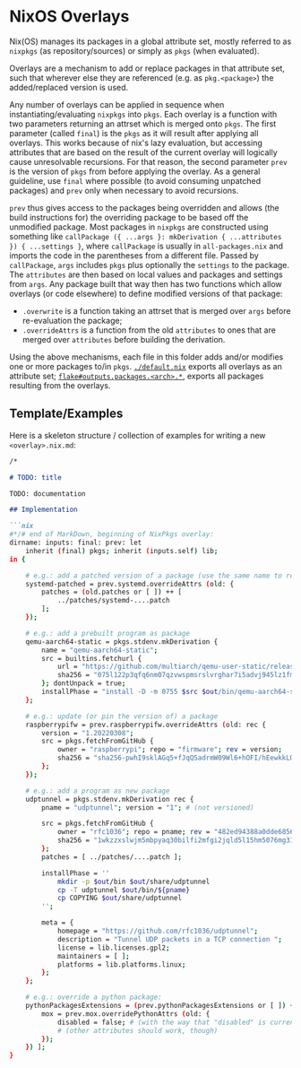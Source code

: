 
# NixOS Overlays

Nix(OS) manages its packages in a global attribute set, mostly referred to as `nixpkgs` (as repository/sources) or simply as `pkgs` (when evaluated).

Overlays are a mechanism to add or replace packages in that attribute set, such that wherever else they are referenced (e.g. as `pkg.<package>`) the added/replaced version is used.

Any number of overlays can be applied in sequence when instantiating/evaluating `nixpkgs` into `pkgs`.
Each overlay is a function with two parameters returning an attrset which is merged onto `pkgs`.
The first parameter (called `final`) is the `pkgs` as it will result after applying all overlays. This works because of nix's lazy evaluation, but accessing attributes that are based on the result of the current overlay will logically cause unresolvable recursions.
For that reason, the second parameter `prev` is the version of `pkgs` from before applying the overlay.
As a general guideline, use `final` where possible (to avoid consuming unpatched packages) and `prev` only when necessary to avoid recursions.

`prev` thus gives access to the packages being overridden and allows (the build instructions for) the overriding package to be based off the unmodified package.
Most packages in `nixpkgs` are constructed using something like `callPackage ({ ...args }: mkDerivation { ...attributes }) { ...settings }`, where `callPackage` is usually in `all-packages.nix` and imports the code in the parentheses from a different file.
Passed by `callPackage`, `args` includes `pkgs` plus optionally the `settings` to the package.
The `attributes` are then based on local values and packages and settings from `args`.
Any package built that way then has two functions which allow overlays (or code elsewhere) to define modified versions of that package:
* `.overwrite` is a function taking an attrset that is merged over `args` before re-evaluation the package;
* `.overrideAttrs` is a function from the old `attributes` to ones that are merged over `attributes` before building the derivation.

Using the above mechanisms, each file in this folder adds and/or modifies one or more packages to/in `pkgs`.
[`./default.nix`](./default.nix) exports all overlays as an attribute set; [`flake#outputs.packages.<arch>.*`](../flake.nix), exports all packages resulting from the overlays.


## Template/Examples

Here is a skeleton structure / collection of examples for writing a new `<overlay>.nix.md`:

````md
/*

# TODO: title

TODO: documentation

## Implementation

```nix
#*/# end of MarkDown, beginning of NixPkgs overlay:
dirname: inputs: final: prev: let
    inherit (final) pkgs; inherit (inputs.self) lib;
in {

    # e.g.: add a patched version of a package (use the same name to replace)
    systemd-patched = prev.systemd.overrideAttrs (old: {
        patches = (old.patches or [ ]) ++ [
            ../patches/systemd-....patch
        ];
    });

    # e.g.: add a prebuilt program as package
    qemu-aarch64-static = pkgs.stdenv.mkDerivation {
        name = "qemu-aarch64-static";
        src = builtins.fetchurl {
            url = "https://github.com/multiarch/qemu-user-static/releases/download/v6.1.0-8/qemu-aarch64-static";
            sha256 = "075l122p3qfq6nm07qzvwspmsrslvrghar7i5advj945lz1fm6dd";
        }; dontUnpack = true;
        installPhase = "install -D -m 0755 $src $out/bin/qemu-aarch64-static";
    };

    # e.g.: update (or pin the version of) a package
    raspberrypifw = prev.raspberrypifw.overrideAttrs (old: rec {
        version = "1.20220308";
        src = pkgs.fetchFromGitHub {
            owner = "raspberrypi"; repo = "firmware"; rev = version;
            sha256 = "sha256-pwhI9sklAGq5+fJqQSadrmW09Wl6+hOFI/hEewkkLQs=";
        };
    });

    # e.g.: add a program as new package
    udptunnel = pkgs.stdenv.mkDerivation rec {
        pname = "udptunnel"; version = "1"; # (not versioned)

        src = pkgs.fetchFromGitHub {
            owner = "rfc1036"; repo = pname; rev = "482ed94388a0dde68561584926c7d5c14f079f7e"; # 2018-11-18
            sha256 = "1wkzzxslwjm5mbpyaq30bilfi2mfgi2jqld5l15hm5076mg31vp7";
        };
        patches = [ ../patches/....patch ];

        installPhase = ''
            mkdir -p $out/bin $out/share/udptunnel
            cp -T udptunnel $out/bin/${pname}
            cp COPYING $out/share/udptunnel
        '';

        meta = {
            homepage = "https://github.com/rfc1036/udptunnel";
            description = "Tunnel UDP packets in a TCP connection ";
            license = lib.licenses.gpl2;
            maintainers = [ ];
            platforms = lib.platforms.linux;
        };
    };

    # e.g.: override a python package:
    pythonPackagesExtensions = (prev.pythonPackagesExtensions or [ ]) ++ [ (final: prev: {
        mox = prev.mox.overridePythonAttrs (old: {
            disabled = false; # (with the way that "disabled" is currently being evaluated, this does not apply in time)
            # (other attributes should work, though)
        });
    }) ];
}
````
